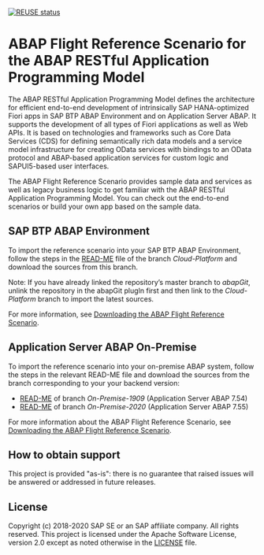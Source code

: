 [![REUSE status](https://api.reuse.software/badge/github.com/SAP-samples/abap-platform-refscen-flight)](https://api.reuse.software/info/github.com/SAP-samples/abap-platform-refscen-flight)

# ABAP Flight Reference Scenario for the ABAP RESTful Application Programming Model 
The ABAP RESTful Application Programming Model defines the architecture for efficient end-to-end development of intrinsically SAP HANA-optimized Fiori apps in SAP BTP ABAP Environment and on Application Server ABAP. It supports the development of all types of Fiori applications as well as Web APIs. It is based on technologies and frameworks such as Core Data Services (CDS) for defining semantically rich data models and a service model infrastructure for creating OData services with bindings to an OData protocol and ABAP-based application services for custom logic and SAPUI5-based user interfaces.

The ABAP Flight Reference Scenario provides sample data and services as well as legacy business logic to get familiar with the ABAP RESTful Application Programming Model. You can check out the end-to-end scenarios or build your own app based on the sample data.

## SAP BTP ABAP Environment
To import the reference scenario into your SAP BTP ABAP Environment, follow the steps in the [READ-ME](../Cloud-Platform/README.md) file of the branch <em>Cloud-Platform</em> and download the sources from this branch. 

Note: If you have already linked the repository’s master branch to <em>abapGit</em>, unlink the repository in the abapGit plugIn first and then link to the <em>Cloud-Platform</em> branch to import the latest sources. 

For more information, see [Downloading the ABAP Flight Reference Scenario](https://help.sap.com/viewer/923180ddb98240829d935862025004d6/Cloud/en-US/def316685ad14033b051fc4b88db07c8.html).

## Application Server ABAP On-Premise
To import the reference scenario into your on-premise ABAP system, follow the steps in the relevant READ-ME file and download the sources from the branch corresponding to your your backend version: 

* [READ-ME](../On-Premise-1909/README.md) of branch <em>On-Premise-1909</em> (Application Server ABAP 7.54)
* [READ-ME](../On-Premise-2020/README.md) of branch <em>On-Premise-2020</em> (Application Server ABAP 7.55)

For more information about the ABAP Flight Reference Scenario, see [Downloading the ABAP Flight Reference Scenario](https://help.sap.com/viewer/fc4c71aa50014fd1b43721701471913d/202009.000/en-US/def316685ad14033b051fc4b88db07c8.html).

## How to obtain support
This project is provided "as-is": there is no guarantee that raised issues will be answered or addressed in future releases.

## License
Copyright (c) 2018-2020 SAP SE or an SAP affiliate company. All rights reserved. This project is licensed under the Apache Software License, version 2.0 except as noted otherwise in the [LICENSE](LICENSES/Apache-2.0.txt) file.

